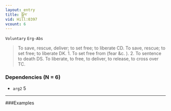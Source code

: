 ```yaml
---
layout: entry
title: སྒྲོལ་
vid: Hill:0397
vcount: 6
---
```

`Voluntary` `Erg-Abs`
> To save, rescue, deliver; to set free; to liberate CD\.
 To save, rescue; to set free; to liberate DK\.
1\.
 To set free from (fear &c\.
)\.
 2\.
 To sentence to death DS\.
 To liberate, to free, to deliver, to release, to cross over TC\.

### Dependencies (N = 6)
* `arg2` 5

---

###Examples



